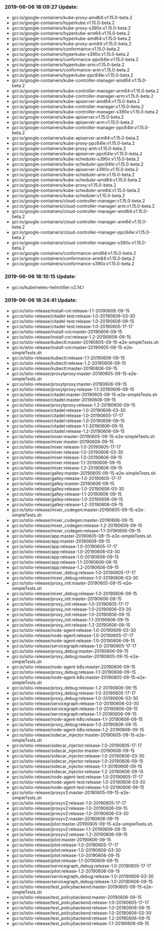 ### 2019-06-06 18:09:27 Update:

- gcr.io/google-containers/kube-proxy-amd64:v1.15.0-beta.2
- gcr.io/google-containers/hyperkube:v1.15.0-beta.2
- gcr.io/google-containers/kube-proxy-s390x:v1.15.0-beta.2
- gcr.io/google-containers/hyperkube-arm64:v1.15.0-beta.2
- gcr.io/google-containers/hyperkube-amd64:v1.15.0-beta.2
- gcr.io/google-containers/kube-proxy-arm64:v1.15.0-beta.2
- gcr.io/google-containers/conformance:v1.15.0-beta.2
- gcr.io/google-containers/hyperkube-s390x:v1.15.0-beta.2
- gcr.io/google-containers/conformance-ppc64le:v1.15.0-beta.2
- gcr.io/google-containers/hyperkube-arm:v1.15.0-beta.2
- gcr.io/google-containers/conformance-arm:v1.15.0-beta.2
- gcr.io/google-containers/hyperkube-ppc64le:v1.15.0-beta.2
- gcr.io/google-containers/kube-controller-manager-amd64:v1.15.0-beta.2
- gcr.io/google-containers/kube-controller-manager-arm64:v1.15.0-beta.2
- gcr.io/google-containers/kube-controller-manager-arm:v1.15.0-beta.2
- gcr.io/google-containers/kube-apiserver-amd64:v1.15.0-beta.2
- gcr.io/google-containers/kube-controller-manager:v1.15.0-beta.2
- gcr.io/google-containers/kube-controller-manager-s390x:v1.15.0-beta.2
- gcr.io/google-containers/kube-apiserver:v1.15.0-beta.2
- gcr.io/google-containers/kube-apiserver-arm:v1.15.0-beta.2
- gcr.io/google-containers/kube-controller-manager-ppc64le:v1.15.0-beta.2
- gcr.io/google-containers/kube-apiserver-arm64:v1.15.0-beta.2
- gcr.io/google-containers/kube-proxy-ppc64le:v1.15.0-beta.2
- gcr.io/google-containers/kube-proxy-arm:v1.15.0-beta.2
- gcr.io/google-containers/kube-apiserver-ppc64le:v1.15.0-beta.2
- gcr.io/google-containers/kube-scheduler-s390x:v1.15.0-beta.2
- gcr.io/google-containers/kube-scheduler-ppc64le:v1.15.0-beta.2
- gcr.io/google-containers/kube-apiserver-s390x:v1.15.0-beta.2
- gcr.io/google-containers/kube-scheduler-arm:v1.15.0-beta.2
- gcr.io/google-containers/kube-scheduler-amd64:v1.15.0-beta.2
- gcr.io/google-containers/kube-proxy:v1.15.0-beta.2
- gcr.io/google-containers/kube-scheduler-arm64:v1.15.0-beta.2
- gcr.io/google-containers/kube-scheduler:v1.15.0-beta.2
- gcr.io/google-containers/cloud-controller-manager:v1.15.0-beta.2
- gcr.io/google-containers/cloud-controller-manager-arm:v1.15.0-beta.2
- gcr.io/google-containers/cloud-controller-manager-amd64:v1.15.0-beta.2
- gcr.io/google-containers/cloud-controller-manager-arm64:v1.15.0-beta.2
- gcr.io/google-containers/cloud-controller-manager-ppc64le:v1.15.0-beta.2
- gcr.io/google-containers/cloud-controller-manager-s390x:v1.15.0-beta.2
- gcr.io/google-containers/conformance-amd64:v1.15.0-beta.2
- gcr.io/google-containers/conformance-arm64:v1.15.0-beta.2
- gcr.io/google-containers/conformance-s390x:v1.15.0-beta.2
### 2019-06-06 18:10:15 Update:

- gcr.io/kubernetes-helm/tiller:v2.14.1
### 2019-06-06 18:24:41 Update:

- gcr.io/istio-release/install-cni:release-1.1-20190606-09-15
- gcr.io/istio-release/citadel-test:release-1.0-20190606-03-30
- gcr.io/istio-release/citadel-test:release-1.0-20190606-09-15
- gcr.io/istio-release/citadel-test:release-1.0-20190605-17-17
- gcr.io/istio-release/install-cni:master-20190606-09-15
- gcr.io/istio-release/install-cni:release-1.2-20190606-09-15
- gcr.io/istio-release/kubectl:master-20190605-09-15-e2e-simpleTests.sh
- gcr.io/istio-release/install-cni:master-20190605-09-15-e2e-simpleTests.sh
- gcr.io/istio-release/kubectl:release-1.1-20190606-09-15
- gcr.io/istio-release/kubectl:release-1.2-20190606-09-15
- gcr.io/istio-release/kubectl:master-20190606-09-15
- gcr.io/istio-release/proxytproxy:master-20190605-09-15-e2e-simpleTests.sh
- gcr.io/istio-release/proxytproxy:master-20190606-09-15
- gcr.io/istio-release/proxytproxy:release-1.1-20190606-09-15
- gcr.io/istio-release/citadel:master-20190605-09-15-e2e-simpleTests.sh
- gcr.io/istio-release/citadel:master-20190606-09-15
- gcr.io/istio-release/proxytproxy:release-1.2-20190606-09-15
- gcr.io/istio-release/citadel:release-1.0-20190606-03-30
- gcr.io/istio-release/citadel:release-1.0-20190605-17-17
- gcr.io/istio-release/citadel:release-1.0-20190606-09-15
- gcr.io/istio-release/citadel:release-1.1-20190606-09-15
- gcr.io/istio-release/citadel:release-1.2-20190606-09-15
- gcr.io/istio-release/mixer:master-20190605-09-15-e2e-simpleTests.sh
- gcr.io/istio-release/mixer:master-20190606-09-15
- gcr.io/istio-release/mixer:release-1.0-20190605-17-17
- gcr.io/istio-release/mixer:release-1.0-20190606-03-30
- gcr.io/istio-release/mixer:release-1.0-20190606-09-15
- gcr.io/istio-release/mixer:release-1.1-20190606-09-15
- gcr.io/istio-release/mixer:release-1.2-20190606-09-15
- gcr.io/istio-release/galley:master-20190605-09-15-e2e-simpleTests.sh
- gcr.io/istio-release/galley:release-1.0-20190605-17-17
- gcr.io/istio-release/galley:master-20190606-09-15
- gcr.io/istio-release/galley:release-1.0-20190606-03-30
- gcr.io/istio-release/galley:release-1.1-20190606-09-15
- gcr.io/istio-release/galley:release-1.0-20190606-09-15
- gcr.io/istio-release/galley:release-1.2-20190606-09-15
- gcr.io/istio-release/mixer_codegen:master-20190605-09-15-e2e-simpleTests.sh
- gcr.io/istio-release/mixer_codegen:master-20190606-09-15
- gcr.io/istio-release/mixer_codegen:release-1.2-20190606-09-15
- gcr.io/istio-release/mixer_codegen:release-1.1-20190606-09-15
- gcr.io/istio-release/app:master-20190605-09-15-e2e-simpleTests.sh
- gcr.io/istio-release/app:master-20190606-09-15
- gcr.io/istio-release/app:release-1.0-20190605-17-17
- gcr.io/istio-release/app:release-1.0-20190606-03-30
- gcr.io/istio-release/app:release-1.0-20190606-09-15
- gcr.io/istio-release/app:release-1.1-20190606-09-15
- gcr.io/istio-release/app:release-1.2-20190606-09-15
- gcr.io/istio-release/mixer_debug:release-1.0-20190605-17-17
- gcr.io/istio-release/mixer_debug:release-1.0-20190606-03-30
- gcr.io/istio-release/proxy_init:master-20190605-09-15-e2e-simpleTests.sh
- gcr.io/istio-release/mixer_debug:release-1.0-20190606-09-15
- gcr.io/istio-release/proxy_init:master-20190606-09-15
- gcr.io/istio-release/proxy_init:release-1.0-20190605-17-17
- gcr.io/istio-release/proxy_init:release-1.0-20190606-03-30
- gcr.io/istio-release/proxy_init:release-1.0-20190606-09-15
- gcr.io/istio-release/proxy_init:release-1.1-20190606-09-15
- gcr.io/istio-release/proxy_init:release-1.2-20190606-09-15
- gcr.io/istio-release/node-agent:release-1.0-20190606-03-30
- gcr.io/istio-release/node-agent:release-1.0-20190605-17-17
- gcr.io/istio-release/node-agent:release-1.0-20190606-09-15
- gcr.io/istio-release/servicegraph:release-1.0-20190605-17-17
- gcr.io/istio-release/proxy_debug:master-20190606-09-15
- gcr.io/istio-release/proxy_debug:master-20190605-09-15-e2e-simpleTests.sh
- gcr.io/istio-release/node-agent-k8s:master-20190606-09-15
- gcr.io/istio-release/proxy_debug:release-1.1-20190606-09-15
- gcr.io/istio-release/node-agent-k8s:master-20190605-09-15-e2e-simpleTests.sh
- gcr.io/istio-release/proxy_debug:release-1.2-20190606-09-15
- gcr.io/istio-release/proxy_debug:release-1.0-20190605-17-17
- gcr.io/istio-release/proxy_debug:release-1.0-20190606-03-30
- gcr.io/istio-release/servicegraph:release-1.0-20190606-03-30
- gcr.io/istio-release/servicegraph:release-1.0-20190606-09-15
- gcr.io/istio-release/servicegraph:release-1.1-20190606-09-15
- gcr.io/istio-release/node-agent-k8s:release-1.1-20190606-09-15
- gcr.io/istio-release/proxy_debug:release-1.0-20190606-09-15
- gcr.io/istio-release/node-agent-k8s:release-1.2-20190606-09-15
- gcr.io/istio-release/sidecar_injector:master-20190605-09-15-e2e-simpleTests.sh
- gcr.io/istio-release/sidecar_injector:release-1.0-20190605-17-17
- gcr.io/istio-release/sidecar_injector:master-20190606-09-15
- gcr.io/istio-release/sidecar_injector:release-1.0-20190606-03-30
- gcr.io/istio-release/sidecar_injector:release-1.0-20190606-09-15
- gcr.io/istio-release/sidecar_injector:release-1.1-20190606-09-15
- gcr.io/istio-release/sidecar_injector:release-1.2-20190606-09-15
- gcr.io/istio-release/node-agent-test:release-1.0-20190605-17-17
- gcr.io/istio-release/node-agent-test:release-1.0-20190606-03-30
- gcr.io/istio-release/node-agent-test:release-1.0-20190606-09-15
- gcr.io/istio-release/proxyv2:master-20190605-09-15-e2e-simpleTests.sh
- gcr.io/istio-release/proxyv2:release-1.0-20190605-17-17
- gcr.io/istio-release/proxyv2:release-1.0-20190606-09-15
- gcr.io/istio-release/proxyv2:release-1.0-20190606-03-30
- gcr.io/istio-release/proxyv2:master-20190606-09-15
- gcr.io/istio-release/pilot:master-20190605-09-15-e2e-simpleTests.sh
- gcr.io/istio-release/proxyv2:release-1.1-20190606-09-15
- gcr.io/istio-release/proxyv2:release-1.2-20190606-09-15
- gcr.io/istio-release/pilot:master-20190606-09-15
- gcr.io/istio-release/pilot:release-1.0-20190605-17-17
- gcr.io/istio-release/pilot:release-1.0-20190606-03-30
- gcr.io/istio-release/pilot:release-1.0-20190606-09-15
- gcr.io/istio-release/pilot:release-1.1-20190606-09-15
- gcr.io/istio-release/servicegraph_debug:release-1.0-20190605-17-17
- gcr.io/istio-release/pilot:release-1.2-20190606-09-15
- gcr.io/istio-release/servicegraph_debug:release-1.0-20190606-03-30
- gcr.io/istio-release/servicegraph_debug:release-1.0-20190606-09-15
- gcr.io/istio-release/test_policybackend:master-20190605-09-15-e2e-simpleTests.sh
- gcr.io/istio-release/test_policybackend:master-20190606-09-15
- gcr.io/istio-release/test_policybackend:release-1.0-20190605-17-17
- gcr.io/istio-release/test_policybackend:release-1.0-20190606-09-15
- gcr.io/istio-release/test_policybackend:release-1.0-20190606-03-30
- gcr.io/istio-release/test_policybackend:release-1.2-20190606-09-15
- gcr.io/istio-release/test_policybackend:release-1.1-20190606-09-15
